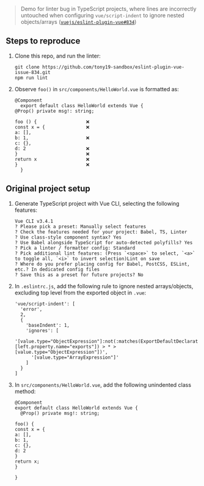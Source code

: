 > Demo for linter bug in TypeScript projects, where lines are incorrectly untouched when configuring `vue/script-indent` to ignore nested objects/arrays ([`vuejs/eslint-plugin-vue#834`](https://github.com/vuejs/eslint-plugin-vue/issues/834))

## Steps to reproduce

 1. Clone this repo, and run the linter:

        git clone https://github.com/tony19-sandbox/eslint-plugin-vue-issue-834.git
        npm run lint

 2. Observe `foo()` in `src/components/HelloWorld.vue` is formatted as:

        @Component
          export default class HelloWorld extends Vue {
        @Prop() private msg!: string;

        foo () {                  ❌
        const x = {               ❌
        a: [],
        b: 1,                     ❌
        c: {},
        d: 2                      ❌
        }                         ❌
        return x                  ❌
        }                         ❌
          }

## Original project setup

 1. Generate TypeScript project with Vue CLI, selecting the following features:

        Vue CLI v3.4.1
        ? Please pick a preset: Manually select features
        ? Check the features needed for your project: Babel, TS, Linter
        ? Use class-style component syntax? Yes
        ? Use Babel alongside TypeScript for auto-detected polyfills? Yes
        ? Pick a linter / formatter config: Standard
        ? Pick additional lint features: (Press `<space>` to select, `<a>` to toggle all, `<i>` to invert selection)Lint on save
        ? Where do you prefer placing config for Babel, PostCSS, ESLint, etc.? In dedicated config files
        ? Save this as a preset for future projects? No

 2. In `.eslintrc.js`, add the following rule to ignore nested arrays/objects, excluding top level from the exported object in `.vue`:

        'vue/script-indent': [
          'error',
          2,
          {
            'baseIndent': 1,
            'ignores': [
              '[value.type="ObjectExpression"]:not(:matches(ExportDefaultDeclaration, [left.property.name="exports"]) > * > [value.type="ObjectExpression"])',
              '[value.type="ArrayExpression"]'
            ]
          }
        ]

 3. In `src/components/HelloWorld.vue`, add the following unindented class method:

        @Component
        export default class HelloWorld extends Vue {
          @Prop() private msg!: string;

        foo() {
        const x = {
        a: [],
        b: 1,
        c: {},
        d: 2
        }
        return x;
        }

        }
